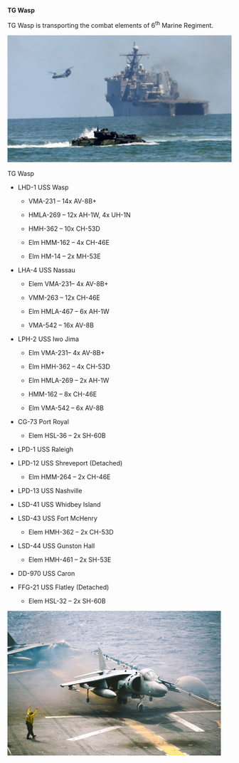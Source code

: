 **TG Wasp**

TG Wasp is transporting the combat elements of 6<sup>th</sup> Marine
Regiment.

![](/assets/images/nato/us/navy/amphibious/mef/wasp/image1.jpeg)

TG Wasp

  - LHD-1 USS Wasp
    
      - VMA-231 – 14x AV-8B+
    
      - HMLA-269 – 12x AH-1W, 4x UH-1N
    
      - HMH-362 – 10x CH-53D
    
      - Elm HMM-162 – 4x CH-46E
    
      - Elm HM-14 – 2x MH-53E

  - LHA-4 USS Nassau
    
      - Elem VMA-231– 4x AV-8B+
    
      - VMM-263 – 12x CH-46E
    
      - Elm HMLA-467 – 6x AH-1W
    
      - VMA-542 – 16x AV-8B

  - LPH-2 USS Iwo Jima
    
      - Elm VMA-231– 4x AV-8B+
    
      - Elm HMH-362 – 4x CH-53D
    
      - Elm HMLA-269 – 2x AH-1W
    
      - HMM-162 – 8x CH-46E
    
      - Elm VMA-542 – 6x AV-8B

  - CG-73 Port Royal
    
      - Elem HSL-36 – 2x SH-60B

  - LPD-1 USS Raleigh

  - LPD-12 USS Shreveport (Detached)
    
      - Elm HMM-264 – 2x CH-46E

  - LPD-13 USS Nashville

  - LSD-41 USS Whidbey Island

  - LSD-43 USS Fort McHenry
    
      - Elem HMH-362 – 2x CH-53D

  - LSD-44 USS Gunston Hall
    
      - Elem HMH-461 – 2x SH-53E

  - DD-970 USS Caron

  - FFG-21 USS Flatley (Detached)
    
      - Elem HSL-32 – 2x SH-60B

![](/assets/images/nato/us/navy/amphibious/mef/wasp/image2.jpg)
